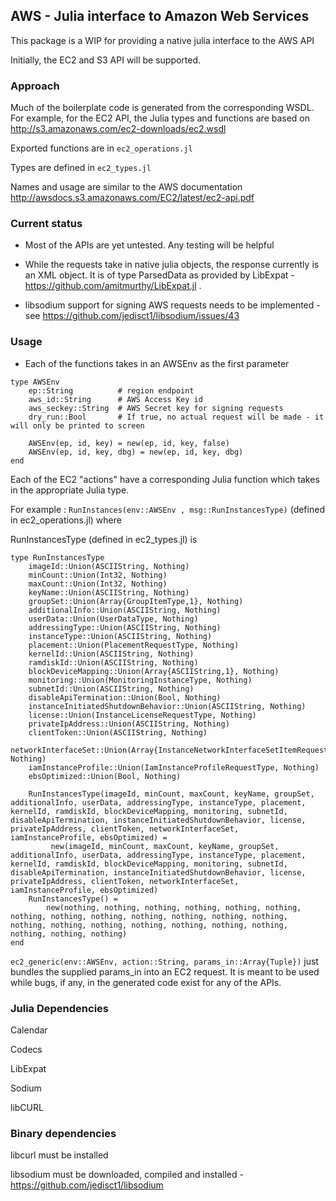 ## AWS - Julia interface to Amazon Web Services

This package is a WIP for providing a native julia interface to the AWS API

Initially, the EC2 and S3 API will be supported.

### Approach

Much of the boilerplate code is generated from the corresponding WSDL.
For example, for the EC2 API, the Julia types and functions are based on http://s3.amazonaws.com/ec2-downloads/ec2.wsdl

Exported functions are in ```ec2_operations.jl```

Types are defined in ```ec2_types.jl```

Names and usage are similar to the AWS documentation http://awsdocs.s3.amazonaws.com/EC2/latest/ec2-api.pdf

### Current status
- Most of the APIs are yet untested. Any testing will be helpful

- While the requests take in native julia objects, the response currently is an XML object. It is of type ParsedData
  as provided by LibExpat - https://github.com/amitmurthy/LibExpat.jl .
  
- libsodium support for signing AWS requests needs to be implemented - see https://github.com/jedisct1/libsodium/issues/43
  

### Usage
- Each of the functions takes in an AWSEnv as the first parameter

```
type AWSEnv
    ep::String          # region endpoint
    aws_id::String      # AWS Access Key id
    aws_seckey::String  # AWS Secret key for signing requests
    dry_run::Bool       # If true, no actual request will be made - it will only be printed to screen
    
    AWSEnv(ep, id, key) = new(ep, id, key, false)
    AWSEnv(ep, id, key, dbg) = new(ep, id, key, dbg)
end
```

Each of the EC2 "actions" have a corresponding Julia function which takes in 
the appropriate Julia type.

For example : ```RunInstances(env::AWSEnv , msg::RunInstancesType)``` (defined in ec2_operations.jl) where 

RunInstancesType (defined in ec2_types.jl) is 

```
type RunInstancesType
    imageId::Union(ASCIIString, Nothing)
    minCount::Union(Int32, Nothing)
    maxCount::Union(Int32, Nothing)
    keyName::Union(ASCIIString, Nothing)
    groupSet::Union(Array{GroupItemType,1}, Nothing)
    additionalInfo::Union(ASCIIString, Nothing)
    userData::Union(UserDataType, Nothing)
    addressingType::Union(ASCIIString, Nothing)
    instanceType::Union(ASCIIString, Nothing)
    placement::Union(PlacementRequestType, Nothing)
    kernelId::Union(ASCIIString, Nothing)
    ramdiskId::Union(ASCIIString, Nothing)
    blockDeviceMapping::Union(Array{ASCIIString,1}, Nothing)
    monitoring::Union(MonitoringInstanceType, Nothing)
    subnetId::Union(ASCIIString, Nothing)
    disableApiTermination::Union(Bool, Nothing)
    instanceInitiatedShutdownBehavior::Union(ASCIIString, Nothing)
    license::Union(InstanceLicenseRequestType, Nothing)
    privateIpAddress::Union(ASCIIString, Nothing)
    clientToken::Union(ASCIIString, Nothing)
    networkInterfaceSet::Union(Array{InstanceNetworkInterfaceSetItemRequestType,1}, Nothing)
    iamInstanceProfile::Union(IamInstanceProfileRequestType, Nothing)
    ebsOptimized::Union(Bool, Nothing)

    RunInstancesType(imageId, minCount, maxCount, keyName, groupSet, additionalInfo, userData, addressingType, instanceType, placement, kernelId, ramdiskId, blockDeviceMapping, monitoring, subnetId, disableApiTermination, instanceInitiatedShutdownBehavior, license, privateIpAddress, clientToken, networkInterfaceSet, iamInstanceProfile, ebsOptimized) = 
         new(imageId, minCount, maxCount, keyName, groupSet, additionalInfo, userData, addressingType, instanceType, placement, kernelId, ramdiskId, blockDeviceMapping, monitoring, subnetId, disableApiTermination, instanceInitiatedShutdownBehavior, license, privateIpAddress, clientToken, networkInterfaceSet, iamInstanceProfile, ebsOptimized)
    RunInstancesType() = 
        new(nothing, nothing, nothing, nothing, nothing, nothing, nothing, nothing, nothing, nothing, nothing, nothing, nothing, nothing, nothing, nothing, nothing, nothing, nothing, nothing, nothing, nothing, nothing)
end
```




```ec2_generic(env::AWSEnv, action::String, params_in::Array{Tuple})``` just bundles the 
supplied params_in into an EC2 request. It is meant to be used while bugs, if any, in the 
generated code exist for any of the APIs.


### Julia Dependencies

Calendar

Codecs

LibExpat

Sodium

libCURL


### Binary dependencies

libcurl must be installed

libsodium must be downloaded, compiled and installed - https://github.com/jedisct1/libsodium








